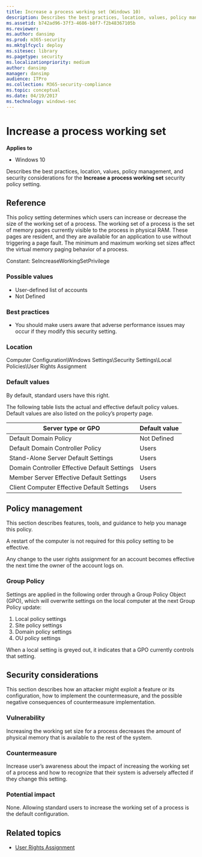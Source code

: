 ```yaml
---
title: Increase a process working set (Windows 10)
description: Describes the best practices, location, values, policy management, and security considerations for the Increase a process working set security policy setting.
ms.assetid: b742ad96-37f3-4686-b8f7-f2b48367105b
ms.reviewer: 
ms.author: dansimp
ms.prod: m365-security
ms.mktglfcycl: deploy
ms.sitesec: library
ms.pagetype: security
ms.localizationpriority: medium
author: dansimp
manager: dansimp
audience: ITPro
ms.collection: M365-security-compliance
ms.topic: conceptual
ms.date: 04/19/2017
ms.technology: windows-sec
---
```


# Increase a process working set

**Applies to**
-   Windows 10

Describes the best practices, location, values, policy management, and security considerations for the **Increase a process working set** security policy setting.

## Reference

This policy setting determines which users can increase or decrease the size of the working set of a process. The working set of a process is the set of memory pages currently visible to the process in physical RAM. These pages are resident, and they are available for an application to use without triggering a page fault. The minimum and maximum working set sizes affect the virtual memory paging behavior of a process.

Constant: SeIncreaseWorkingSetPrivilege

### Possible values

-   User-defined list of accounts
-   Not Defined

### Best practices

-   You should make users aware that adverse performance issues may occur if they modify this security setting.

### Location

Computer Configuration\\Windows Settings\\Security Settings\\Local Policies\\User Rights Assignment

### Default values

By default, standard users have this right.

The following table lists the actual and effective default policy values. Default values are also listed on the policy’s property page.

| Server type or GPO | Default value |
| - | - |
| Default Domain Policy| Not Defined|
| Default Domain Controller Policy | Users|
| Stand-Alone Server Default Settings| Users| 
| Domain Controller Effective Default Settings| Users| 
| Member Server Effective Default Settings | Users| 
| Client Computer Effective Default Settings | Users| 
 
## Policy management

This section describes features, tools, and guidance to help you manage this policy.

A restart of the computer is not required for this policy setting to be effective.

Any change to the user rights assignment for an account becomes effective the next time the owner of the account logs on.

### Group Policy

Settings are applied in the following order through a Group Policy Object (GPO), which will overwrite settings on the local computer at the next Group Policy update:

1.  Local policy settings
2.  Site policy settings
3.  Domain policy settings
4.  OU policy settings

When a local setting is greyed out, it indicates that a GPO currently controls that setting.

## Security considerations

This section describes how an attacker might exploit a feature or its configuration, how to implement the countermeasure, and the possible negative consequences of countermeasure implementation.

### Vulnerability

Increasing the working set size for a process decreases the amount of physical memory that is available to the rest of the system.

### Countermeasure

Increase user’s awareness about the impact of increasing the working set of a process and how to recognize that their system is adversely affected if they change this setting.

### Potential impact
None. Allowing standard users to increase the working set of a process is the default configuration.
## Related topics

- [User Rights Assignment](user-rights-assignment.md)
